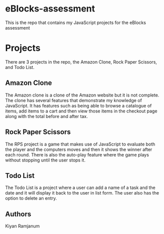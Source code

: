 # eBlocks-assessment
This is the repo that contains my JavaScript projects for the eBlocks assessment

# Projects
There are 3 projects in the repo, the Amazon Clone, Rock Paper Scissors, and Todo List.

## Amazon Clone
The Amazon clone is a clone of the Amazon website but it is not complete. The clone has several features that demonstrate my knowledge of JavaScript. It has features such as being able to browse a catalogue of items, add items to a cart and then view those items in the checkout page along with the total before and after tax.

## Rock Paper Scissors
The RPS project is a game that makes use of JavaScript to evaluate both the player and the computers moves and then it shows the winner after each round. There is also the auto-play feature where the game plays without stopping until the user stops it.

## Todo List
The Todo List is a project where a user can add a name of a task and the date and it will display it back to the user in list form. The user also has the option to delete an entry.

## Authors
Kiyan Ramjanum
